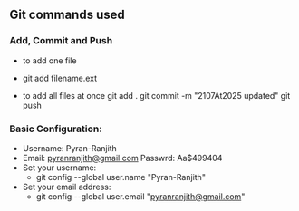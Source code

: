 ## Git commands used
### Add, Commit and Push
- to add one file
- git add filename.ext 

- to add all files at once
git add . 
git commit -m "2107At2025 updated" 
git push 

### Basic Configuration:
- Username: Pyran-Ranjith 
- Email: pyranranjith@gmail.com  Passwrd: Aa$499404
- Set your username:
    - git config --global user.name "Pyran-Ranjith"
- Set your email address:
    - git config --global user.email "pyranranjith@gmail.com"
